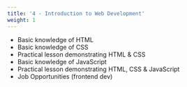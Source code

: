 ```yaml
---
title: '4 - Introduction to Web Development'
weight: 1
---
```


- Basic knowledge of HTML
- Basic knowledge of CSS
- Practical lesson demonstrating HTML & CSS
- Basic knowledge of JavaScript
- Practical lesson demonstrating HTML, CSS & JavaScript
- Job Opportunities (frontend dev)

<!-- {{< button "./basic_html/" "Basic knowledge of HTML 💻" >}} -->
